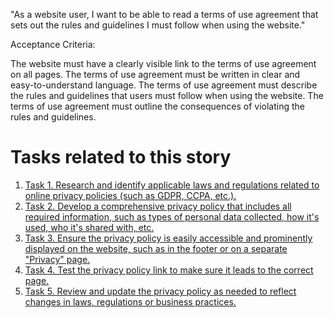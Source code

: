 "As a website user, I want to be able to read a terms of use agreement that sets out the rules and guidelines I must 
follow when using the website."

Acceptance Criteria:

The website must have a clearly visible link to the terms of use agreement on all pages.
The terms of use agreement must be written in clear and easy-to-understand language.
The terms of use agreement must describe the rules and guidelines that users must follow when using the website.
The terms of use agreement must outline the consequences of violating the rules and guidelines.


# Tasks related to this story
1. [Task 1. Research and identify applicable laws and regulations related to online privacy policies (such as GDPR, 
CCPA, etc.).](tasks/task_3.2.1.1.md)
2. [Task 2. Develop a comprehensive privacy policy that includes all required information, such as types of personal 
data collected, how it's used, who it's shared with, etc.](tasks/task_3.2.1.2.md)
3. [Task 3. Ensure the privacy policy is easily accessible and prominently displayed on the website, such as in the 
footer or on a separate "Privacy" page.](tasks/task_3.2.1.3.md)
4. [Task 4. Test the privacy policy link to make sure it leads to the correct page.](tasks/task_3.2.1.4.md)
5. [Task 5. Review and update the privacy policy as needed to reflect changes in laws, regulations or business practices.](tasks/task_3.2.1.5.md)